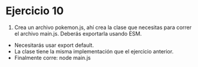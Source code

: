 # Ejercicio 10

1. Crea un archivo pokemon.js, ahí crea la clase que necesitas para correr el archivo main.js. Deberás exportarla usando ESM.
* Necesitarás usar export default.
* La clase tiene la misma implementación que el ejercicio anterior.
* Finalmente corre: node main.js
